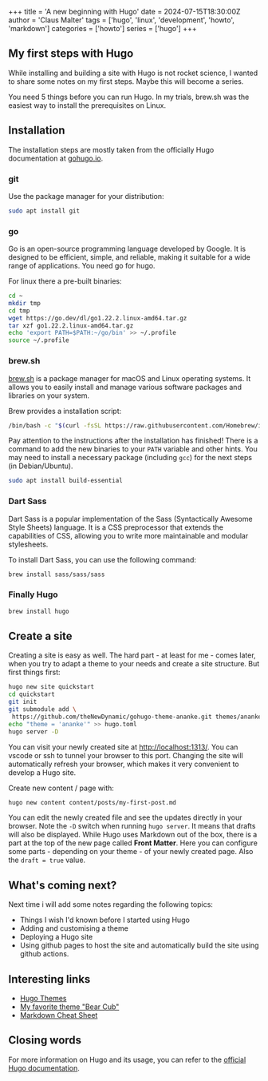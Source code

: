 +++
title = 'A new beginning with Hugo'
date = 2024-07-15T18:30:00Z
author = 'Claus Malter'
tags = ['hugo', 'linux', 'development', 'howto', 'markdown']
categories = ['howto']
series = ['hugo']
+++

## My first steps with Hugo

While installing and building a site with Hugo is not rocket science, I wanted to share some notes on my first steps. Maybe this will become a series.

You need 5 things before you can run Hugo. In my trials, brew.sh was the easiest way to install the prerequisites on Linux.  

## Installation

The installation steps are mostly taken from the officially Hugo documentation at [gohugo.io](https://gohugo.io).  

### git

Use the package manager for your distribution:

```sh
sudo apt install git
```

### go

Go is an open-source programming language developed by Google. It is designed to be efficient, simple, and reliable, making it suitable for a wide range of applications. You need go for hugo.  

For linux there a pre-built binaries:

```sh
cd ~
mkdir tmp
cd tmp
wget https://go.dev/dl/go1.22.2.linux-amd64.tar.gz
tar xzf go1.22.2.linux-amd64.tar.gz
echo 'export PATH=$PATH:~/go/bin' >> ~/.profile
source ~/.profile
```

### brew.sh

[brew.sh](https://brew.sh) is a package manager for macOS and Linux operating systems. It allows you to easily install and manage various software packages and libraries on your system.

Brew provides a installation script:

```sh
/bin/bash -c "$(curl -fsSL https://raw.githubusercontent.com/Homebrew/install/HEAD/install.sh)"
```

Pay attention to the instructions after the installation has finished! There is a command to add the new binaries to your `PATH` variable and other hints. You may need to install a necessary package (including `gcc`) for the next steps (in Debian/Ubuntu).

```sh
sudo apt install build-essential
```

### Dart Sass

Dart Sass is a popular implementation of the Sass (Syntactically Awesome Style Sheets) language. It is a CSS preprocessor that extends the capabilities of CSS, allowing you to write more maintainable and modular stylesheets.  

To install Dart Sass, you can use the following command:

```sh
brew install sass/sass/sass
```

### Finally Hugo

```sh
brew install hugo
```

## Create a site

Creating a site is easy as well. The hard part - at least for me - comes later, when you try to adapt a theme to your needs and create a site structure. But first things first:

```sh
hugo new site quickstart
cd quickstart
git init
git submodule add \
 https://github.com/theNewDynamic/gohugo-theme-ananke.git themes/ananke
echo "theme = 'ananke'" >> hugo.toml
hugo server -D
```

You can visit your newly created site at <http://localhost:1313/>. You can vscode or ssh to tunnel your browser to this port. Changing the site will automatically refresh your browser, which makes it very convenient to develop a Hugo site.  

Create new content / page with:

```sh
hugo new content content/posts/my-first-post.md
```

You can edit the newly created file and see the updates directly in your browser. Note the `-D` switch when running `hugo server`. It means that drafts will also be displayed. While Hugo uses Markdown out of the box, there is a part at the top of the new page called **Front Matter**. Here you can configure some parts - depending on your theme - of your newly created page. Also the `draft = true` value.

## What's coming next?

Next time i will add some notes regarding the following topics:

- Things I wish I'd known before I started using Hugo
- Adding and customising a theme
- Deploying a Hugo site
- Using github pages to host the site and automatically build the site using github actions.

## Interesting links

- [Hugo Themes](https://themes.gohugo.io/)
- [My favorite theme "Bear Cub"](https://github.com/clente/hugo-bearcub)
- [Markdown Cheat Sheet](https://www.markdownguide.org/cheat-sheet/)

## Closing words

For more information on Hugo and its usage, you can refer to the [official Hugo documentation](https://gohugo.io/documentation/).
